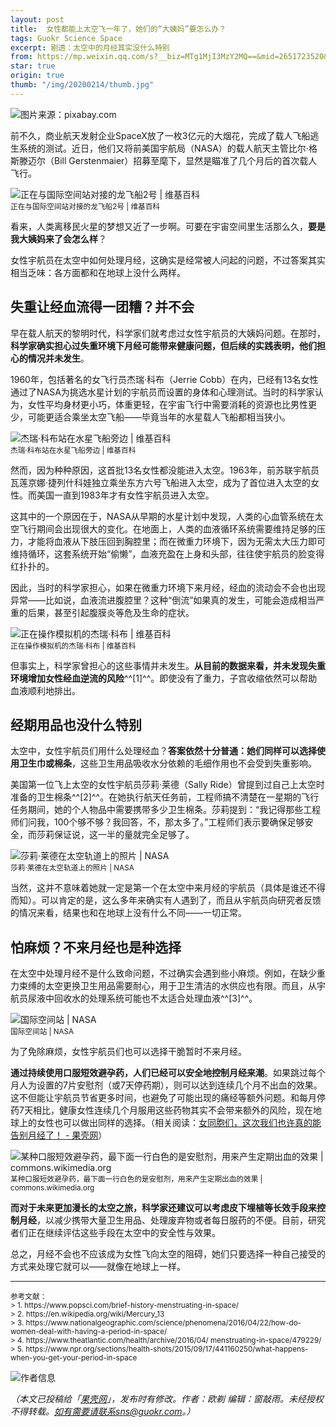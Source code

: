 ```yaml
---
layout: post
title:  女性都能上太空飞一年了，她们的“大姨妈”要怎么办？
tags: Guokr Science Space
excerpt: 剧透：太空中的月经其实没什么特别
from: https://mp.weixin.qq.com/s?__biz=MTg1MjI3MzY2MQ==&mid=2651723520&idx=1&sn=b50dde17903a4520e8dc4ed16c82edef&chksm=5da233926ad5ba8474760cd9ced7f286b2f1db3f9afcdccf559346c5c5d65e6077504a3297b6&mpshare=1&scene=1&srcid=&sharer_sharetime=1583378130024&sharer_shareid=a48de0c3d1189e25e378906db559509f#rd
star: true
origin: true
thumb: "/img/20200214/thumb.jpg"
---
```


![图片来源：pixabay.com]({{site.cdn}}/img/20200214/001.jpg)

前不久，商业航天发射企业SpaceX放了一枚3亿元的大烟花，完成了载人飞船逃生系统的测试。近日，他们又将前美国宇航局（NASA）的载人航天主管比尔·格斯滕迈尔（Bill Gerstenmaier）招募至麾下，显然是瞄准了几个月后的首次载人飞行。

![正在与国际空间站对接的龙飞船2号 | 维基百科]({{site.cdn}}/img/20200214/001.jpg)<br><small>正在与国际空间站对接的龙飞船2号 | 维基百科</small>

看来，人类离移民火星的梦想又近了一步啊。可要在宇宙空间里生活那么久，**要是我大姨妈来了会怎么样**？

女性宇航员在太空中如何处理月经，这确实是经常被人问起的问题，不过答案其实相当乏味：<span class="hl">各方面都和在地球上没什么两样</span>。

## 失重让经血流得一团糟？并不会 

早在载人航天的黎明时代，科学家们就考虑过女性宇航员的大姨妈问题。在那时，**科学家确实担心过失重环境下月经可能带来健康问题，但后续的实践表明，他们担心的情况并未发生**。

1960年，包括著名的女飞行员杰瑞·科布（Jerrie Cobb）在内，已经有13名女性通过了NASA为挑选水星计划的宇航员而设置的身体和心理测试。当时的科学家认为，女性平均身材更小巧，体重更轻，在宇宙飞行中需要消耗的资源也比男性更少，可能更适合乘坐太空飞船——毕竟当年的水星载人飞船都相当狭小。

![杰瑞·科布站在水星飞船旁边 | 维基百科]({{site.cdn}}/img/20200214/003.jpg)<br><small>杰瑞·科布站在水星飞船旁边 | 维基百科</small>

然而，因为种种原因，这首批13名女性都没能进入太空。1963年，前苏联宇航员瓦莲京娜·捷列什科娃独立乘坐东方六号飞船进入太空，成为了首位进入太空的女性。而美国一直到1983年才有女性宇航员进入太空。

这其中的一个原因在于，NASA从早期的水星计划中发现，人类的心血管系统在太空飞行期间会出现很大的变化。在地面上，人类的血液循环系统需要维持足够的压力，才能将血液从下肢压回到胸腔里；而在微重力环境下，因为无需太大压力即可维持循环，这套系统开始“偷懒”，血液充盈在上身和头部，往往使宇航员的脸变得红扑扑的。

因此，当时的科学家担心，如果在微重力环境下来月经，经血的流动会不会也出现异常——比如说，血液流进腹腔里？这种“倒流”如果真的发生，可能会造成相当严重的后果，甚至引起腹膜炎等危及生命的症状。

![正在操作模拟机的杰瑞·科布 | 维基百科]({{site.cdn}}/img/20200214/004.jpg)<br><small>正在操作模拟机的杰瑞·科布 | 维基百科</small>

但事实上，科学家曾担心的这些事情并未发生。**从目前的数据来看，并未发现失重环境增加女性经血逆流的风险**^^[1]^^。即使没有了重力，子宫收缩依然可以帮助血液顺利地排出。

## 经期用品也没什么特别

太空中，女性宇航员们用什么处理经血？**答案依然十分普通：她们同样可以选择使用卫生巾或棉条**，这些卫生用品吸收水分依赖的毛细作用也不会受到失重影响。

美国第一位飞上太空的女性宇航员莎莉·莱德（Sally Ride）曾提到过自己上太空时准备的卫生棉条^^[2]^^。在她执行航天任务前，工程师搞不清楚在一星期的飞行任务期间，她的个人物品中需要携带多少卫生棉条。莎莉提到：“我记得那些工程师们问我，100个够不够？我回答，不，那太多了。”工程师们表示要确保足够安全，而莎莉保证说，这一半的量就完全足够了。

![莎莉·莱德在太空轨道上的照片 | NASA]({{site.cdn}}/img/20200214/005.jpg)<br><small>莎莉·莱德在太空轨道上的照片 | NASA</small>

当然，这并不意味着她就一定是第一个在太空中来月经的宇航员（具体是谁还不得而知）。可以肯定的是，这么多年来确实有人遇到了，而且从宇航员向研究者反馈的情况来看，结果也和在地球上没有什么不同——一切正常。

## 怕麻烦？不来月经也是种选择 

在太空中处理月经不是什么致命问题，不过确实会遇到些小麻烦。例如，在缺少重力束缚的太空更换卫生用品需要耐心，用于卫生清洁的水供应也有限。而且，从宇航员尿液中回收水的处理系统可能也不太适合处理血液^^[3]^^。

![国际空间站 | NASA]({{site.cdn}}/img/20200214/006.jpg)<br><small>国际空间站 | NASA</small>

<span class="hl">为了免除麻烦，女性宇航员们也可以选择干脆暂时不来月经</span>。

**通过持续使用口服短效避孕药，人们已经可以安全地控制月经来潮**。如果跳过每个月人为设置的7片安慰剂（或7天停药期），则可以达到连续几个月不出血的效果。这不但能让宇航员节省更多时间，也避免了可能出现的痛经等额外问题。和每月停药7天相比，健康女性连续几个月服用这些药物其实不会带来额外的风险，现在地球上的女性也可以做出同样的选择。（相关阅读：[女同胞们，这次我们也许真的能告别月经了！ - 果壳网](https://mp.weixin.qq.com/s?__biz=MTg1MjI3MzY2MQ==&mid=2651706017&idx=2&sn=9eb1178b6223733e93a2f558e8693a80&scene=21#wechat_redirect)）

![某种口服短效避孕药，最下面一行白色的是安慰剂，用来产生定期出血的效果 | commons.wikimedia.org]({{site.cdn}}/img/20200214/007.jpg)<br><small>某种口服短效避孕药，最下面一行白色的是安慰剂，用来产生定期出血的效果 | commons.wikimedia.org</small>

**而对于未来更加漫长的太空之旅，科学家还建议可以考虑皮下埋植等长效手段来控制月经**，以减少携带大量卫生用品、处理废弃物或者每日服药的不便。目前，研究者们正在继续评估这些手段在太空中的安全性与效果。

总之，月经不会也不应该成为女性飞向太空的阻碍，她们只要选择一种自己接受的方式来处理它就可以——就像在地球上一样。

---
<small>
参考文献：<br>
> 1. https://www.popsci.com/brief-history-menstruating-in-space/ <br>
> 2. https://en.wikipedia.org/wiki/Mercury_13 <br>
> 3. https://www.nationalgeographic.com/science/phenomena/2016/04/22/how-do-women-deal-with-having-a-period-in-space/ <br>
> 4. https://www.theatlantic.com/health/archive/2016/04/ menstruating-in-space/479229/ <br>
> 5. https://www.npr.org/sections/health-shots/2015/09/17/441160250/what-happens-when-you-get-your-period-in-space <br>
</small>

![作者信息]({{site.cdn}}/img/20200214/author.png)

_（本文已投稿给「[果壳网](https://mp.weixin.qq.com/s?__biz=MTg1MjI3MzY2MQ==&mid=2651723520&idx=1&sn=b50dde17903a4520e8dc4ed16c82edef&chksm=5da233926ad5ba8474760cd9ced7f286b2f1db3f9afcdccf559346c5c5d65e6077504a3297b6&mpshare=1&scene=1&srcid=&sharer_sharetime=1583378130024&sharer_shareid=a48de0c3d1189e25e378906db559509f#rd)」，发布时有修改。作者：欧剃 编辑：窗敲雨。未经授权不得转载。如有需要请联系sns@guokr.com。）_